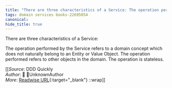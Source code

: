 ```yaml
---
title: "There are three characteristics of a Service: The operation performed ..."
tags: domain services books-22695054
canonical: 
hide_title: true
---
```


There are three characteristics of a Service:

The operation performed by the Service refers to a domain concept which does not naturally belong to an Entity or Value Object.
The operation performed refers to other objects in the domain.
The operation is stateless.


[[_Source_: DDD Quickly<br>
_Author_: 📕 UnknownAuthor<br>
_More_: [Readwise URL](https://readwise.io/open/446271387){:target="_blank"}
::wrap]]